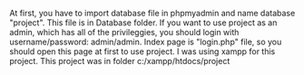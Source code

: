 At first, you have to import database file in phpmyadmin and name database "project". This file is in Database folder. If you want to use project as an admin, which has all of the privileggies, you should login with username/password: admin/admin.
Index page is "login.php" file, so you should open this page at first to use project.
I was using xampp for this project. This project was in folder c:/xampp/htdocs/project
